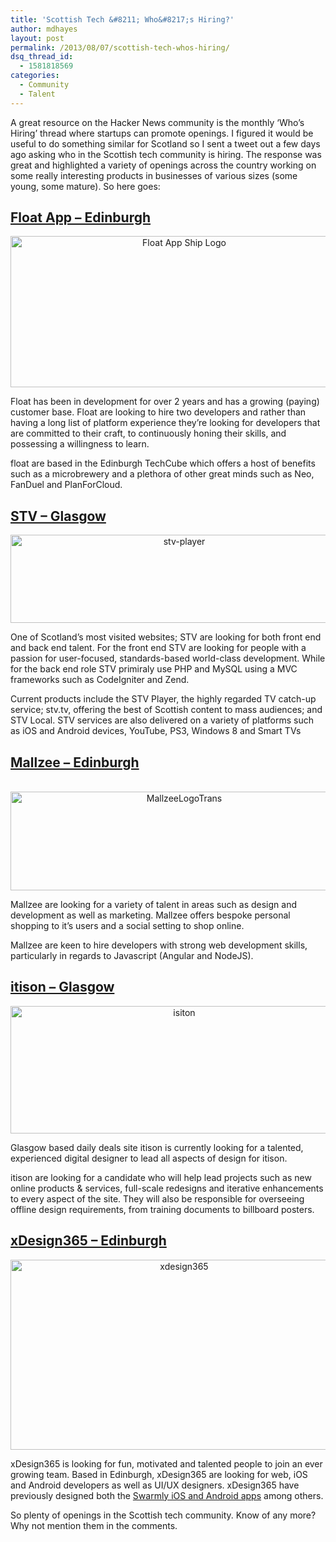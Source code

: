```yaml
---
title: 'Scottish Tech &#8211; Who&#8217;s Hiring?'
author: mdhayes
layout: post
permalink: /2013/08/07/scottish-tech-whos-hiring/
dsq_thread_id:
  - 1581818569
categories:
  - Community
  - Talent
---
```

A great resource on the Hacker News community is the monthly &#8216;Who&#8217;s Hiring&#8217; thread where startups can promote openings. I figured it would be useful to do something similar for Scotland so I sent a tweet out a few days ago asking who in the Scottish tech community is hiring. The response was great and highlighted a variety of openings across the country working on some really interesting products in businesses of various sizes (some young, some mature). So here goes:

## [Float App &#8211; Edinburgh][1]

<p style="text-align: center;">
  <a href="http://bit.ly/1egrBRG"><img class="aligncenter size-full wp-image-8241" alt="Float App Ship Logo" src="http://www.rookieoven.com/wp-content/uploads/2012/11/float-app-logo.png" width="540" height="242" /></a>
</p>

Float has been in development for over 2 years and has a growing (paying) customer base. Float are looking to hire two developers and rather than having a long list of platform experience they&#8217;re looking for developers that are committed to their craft, to continuously honing their skills, and possessing a willingness to learn.

float are based in the Edinburgh TechCube which offers a host of benefits such as a microbrewery and a plethora of other great minds such as Neo, FanDuel and PlanForCloud.

## [STV &#8211; Glasgow][2]

<p style="text-align: center;">
  <a href="http://bit.ly/1cJKheS"><img class="aligncenter size-full wp-image-12241" alt="stv-player" src="http://www.rookieoven.com/wp-content/uploads/2013/08/stv-player.png" width="540" height="141" /></a>
</p>

One of Scotland&#8217;s most visited websites; STV are looking for both front end and back end talent. For the front end STV are looking for people with a passion for user-focused, standards-based world-class development. While for the back end role STV primiraly use PHP and MySQL using a MVC frameworks such as CodeIgniter and Zend.

Current products include the STV Player, the highly regarded TV catch-up service; stv.tv, offering the best of Scottish content to mass audiences; and STV Local. STV services are also delivered on a variety of platforms such as iOS and Android devices, YouTube, PS3, Windows 8 and Smart TVs

## [Mallzee &#8211; Edinburgh][3]

<p style="text-align: center;">
   <a href="http://bit.ly/1200Df6"><img class="aligncenter size-full wp-image-11591" alt="MallzeeLogoTrans" src="http://www.rookieoven.com/wp-content/uploads/2013/06/MallzeeLogoTrans.gif" width="540" height="158" /></a>
</p>

Mallzee are looking for a variety of talent in areas such as design and development as well as marketing. Mallzee offers bespoke personal shopping to it&#8217;s users and a social setting to shop online.

Mallzee are keen to hire developers with strong web development skills, particularly in regards to Javascript (Angular and NodeJS).

## [itison &#8211; Glasgow][4]

<p style="text-align: center;">
  <a href="http://bit.ly/17gduOv"><img class="aligncenter size-full wp-image-12261" title="itison logo" alt="isiton" src="http://www.rookieoven.com/wp-content/uploads/2013/08/isiton.png" width="540" height="204" /></a>
</p>

Glasgow based daily deals site itison is currently looking for a talented, experienced digital designer to lead all aspects of design for itison.

itison are looking for a candidate who will help lead projects such as new online products & services, full-scale redesigns and iterative enhancements to every aspect of the site. They will also be responsible for overseeing offline design requirements, from training documents to billboard posters.

## [x][5][Design365 &#8211; Edinburgh][5]

<p style="text-align: center;">
  <a href="http://bit.ly/VZo8zg"><img class="aligncenter size-full wp-image-12321" title="xdesign365 recruiting" alt="xdesign365" src="http://www.rookieoven.com/wp-content/uploads/2013/08/xdesign3651.png" width="540" height="304" /></a>
</p>

xDesign365 is looking for fun, motivated and talented people to join an ever growing team. Based in Edinburgh, xDesign365 are looking for web, iOS and Android developers as well as UI/UX designers. xDesign365 have previously designed both the [Swarmly iOS and Android apps][6] among others.

So plenty of openings in the Scottish tech community. Know of any more? Why not mention them in the comments.

 [1]: http://bit.ly/1egrBRG "Float App Positions"
 [2]: http://bit.ly/1cJKheS "STV Glasgow tech jobs"
 [3]: http://bit.ly/1200Df6 "Mallzee jobs"
 [4]: http://bit.ly/17gduOv "Itison Glasgow design job"
 [5]: http://bit.ly/VZo8zg "x365 design"
 [6]: http://www.rookieoven.com/2012/09/28/startup-spotlight-swarmly/ "Startup Spotlight: Swarmly"